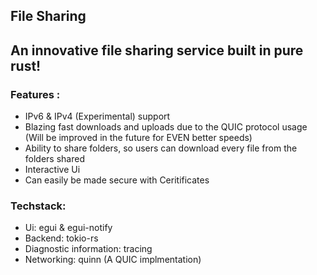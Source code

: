 ## File Sharing
## An innovative file sharing service built in pure rust!
### Features :
  - IPv6 & IPv4 (Experimental) support
  - Blazing fast downloads and uploads due to the QUIC protocol usage (Will be improved in the future for EVEN better speeds)
  - Ability to share folders, so users can download every file from the folders shared
  - Interactive Ui
  - Can easily be made secure with Ceritificates
### Techstack:
  - Ui: egui & egui-notify
  - Backend: tokio-rs
  - Diagnostic information: tracing
  - Networking: quinn (A QUIC implmentation)
